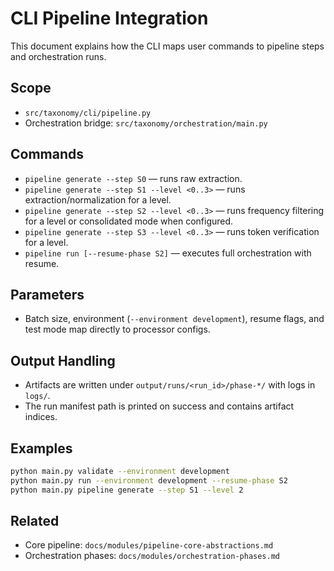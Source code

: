 # CLI Pipeline Integration

This document explains how the CLI maps user commands to pipeline steps and orchestration runs.

## Scope

- `src/taxonomy/cli/pipeline.py`
- Orchestration bridge: `src/taxonomy/orchestration/main.py`

## Commands

- `pipeline generate --step S0` — runs raw extraction.
- `pipeline generate --step S1 --level <0..3>` — runs extraction/normalization for a level.
- `pipeline generate --step S2 --level <0..3>` — runs frequency filtering for a level or consolidated mode when configured.
- `pipeline generate --step S3 --level <0..3>` — runs token verification for a level.
- `pipeline run [--resume-phase S2]` — executes full orchestration with resume.

## Parameters

- Batch size, environment (`--environment development`), resume flags, and test mode map directly to processor configs.

## Output Handling

- Artifacts are written under `output/runs/<run_id>/phase-*/` with logs in `logs/`.
- The run manifest path is printed on success and contains artifact indices.

## Examples

```bash
python main.py validate --environment development
python main.py run --environment development --resume-phase S2
python main.py pipeline generate --step S1 --level 2
```

## Related

- Core pipeline: `docs/modules/pipeline-core-abstractions.md`
- Orchestration phases: `docs/modules/orchestration-phases.md`

